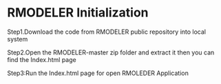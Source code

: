 # RMODELER Initialization

Step1.Download the code from RMODELER public repository into local system 




Step2.Open the  RMODELER-master zip folder and extract it then you can find the Index.html page 





Step3:Run the Index.html page for open RMOLEDER Application
